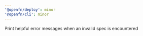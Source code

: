 ```yaml
---
'@openfn/deploy': minor
'@openfn/cli': minor
---
```


Print helpful error messages when an invalid spec is encountered
